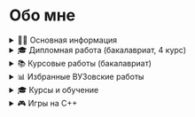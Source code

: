 # Обо мне

<details>
<summary>👨‍🎓 Основная информация</summary>

- Учусь на первом курсе магистратуры РГЭУ(РИНХ) на программной инженерии
- ✉️ Почта: [eckyl@bk.ru](mailto:eckyl@bk.ru)
- 😀 Телеграм: [@aiwokow](https://telegram.me/aiwokow)

[![Top Langs](https://github-readme-stats.vercel.app/api/top-langs/?username=wybin4&layout=compact)](https://github.com/anuraghazra/github-readme-stats)
</details>

<details>
<summary>🎓 Дипломная работа (бакалавриат, 4 курс)</summary>

**Платформа для корпоративного обучения**
- Бэкенд: Java & Spring Boot
- Фронтенд: Next.js
- 📄 [Пояснительная записка](https://drive.google.com/file/d/1uZRtXfrvYbpTEe4QyUdLLvkP_ukHu4Zq/view)
- 🎥 [Презентация](https://drive.google.com/file/d/1B9aa12FMHAV_lGbYAmnqA5G5O-7KFvpc/view)
- 📹 [Демонстрация работы](https://rutube.ru/video/9b6772469c10244cf12cd8aa1e278f10/)
- 💻 [Исходный код](https://github.com/wybin4/flowledge)
</details>

<details>
<summary>📚 Курсовые работы (бакалавриат)</summary>

<details>
<summary>4 курс, 1 семестр - Трекинг настроения</summary>

- Мобильное приложение: Kotlin для Android
- Бэкенд: Node.js
- 📹 [Демонстрация работы](https://rutube.ru/video/5da3924470fe8be5a4bb1d65454874ef/)
- 📱 [Мобильное приложение](https://github.com/wybin4/mood-tracker-mobile)
- 🖥️ [Бэкенд](https://github.com/wybin4/mood-tracker-backend)
</details>

<details>
<summary>3 курс, 2 семестр - Мобильное приложение собственника жилья</summary>

- Kotlin для Android
- 📄 [Пояснительная записка](https://drive.google.com/file/d/1MnQTcXBo8PKTTzNf4_BBji0rsf_h5Mse/view)
- 📹 [Демонстрация работы](https://youtu.be/MxwgVbCVKBM)
- 💻 [Исходный код](https://github.com/wybin4/myhome-mobile)
</details>

<details>
<summary>3 курс, 1 семестр - Автоматизация УК и собственников</summary>

- Фронтенд: NextJS
- Бэкенд: NestJS
- Развертывание: Ansible, Docker Swarm
- 📄 [Пояснительная записка](https://drive.google.com/file/d/14asqR2Qp9Nc1yUXYMhvSUg1pUwGQY7tT/view)
- 📹 [Демонстрация фронтенда](https://www.youtube.com/watch?v=PFo4jNCRiOU)
- 📹 [Демонстрация развертывания](https://youtu.be/eO4ZHufRHHo)
- 🖼️ [Фронтенд](https://github.com/wybin4/myhome-frontend)
- 🖥️ [Бэкенд](https://github.com/wybin4/myhome)
- 🐳 [Развертывание](https://github.com/wybin4/myhome-ansible)
</details>

<details>
<summary>2 курс, 2 семестр - Сервис поиска работы для студентов</summary>

- Laravel
- 📹 [Демонстрация работы](https://youtu.be/13wgWBVtEFA)
- 💻 [Исходный код](https://github.com/wybin4/job-service)
</details>
</details>

<details>
<summary>📊 Избранные ВУЗовские работы</summary>

- 🤖 [Анализ тревожных расстройств (MATLAB)](https://github.com/wybin4/fuzzy-logic)
- 🗄️ [Хранилище данных продаж (PLpgSQL)](https://github.com/wybin4/sales-dwh)
- ⚡ [Параллельное программирование (MPI)](https://github.com/wybin4/lab_mpi)
- ⚡ [Параллельное программирование (OpenMP)](https://github.com/wybin4/lab_omp)
- 📈 [Методы ранжирования (Python)](https://github.com/wybin4/systems-theory)
- 🏫 [Автоматизация бизнес-школы (PHP)](https://github.com/wybin4/business-school)
- 🚌 [Учет автобусных маршрутов (Java)](https://github.com/wybin4/bus-route-accounting-system)
- 🧭 [Алгоритм A* (C++)](https://github.com/wybin4/a-star-pathfinding)
- 🎯 [Q-обучение vs Глубокое Q-обучение (Python)](https://github.com/wybin4/ql-dql)
- 🔧 [Работы 1 курс (C++)](https://github.com/wybin4/uni-cpp-tasks)
</details>

<details>
<summary>🎓 Курсы и обучение</summary>

<details>
<summary>🛠️ Технологии</summary>

- 🐳 Docker + Ansible + Swarm
- 🏗️ [Микросервисы на NestJs](https://github.com/wybin4/purple)
- ⚛️ [NextJs](https://github.com/wybin4/top-app)
- 🟢 [NodeJs проекты](https://github.com/wybin4/weather-cli, https://github.com/wybin4/users-api)
- ⚛️ [React + React Router](https://github.com/wybin4/cryptocurr)
</details>

<details>
<summary>📚 FreeCodeCamp</summary>

- 🟨 [JavaScript Algorithms](https://github.com/wybin4/js-tasks)
- 🎨 Front End Libraries:
  - [Random quotes](https://github.com/wybin4/genshin-random-quotes)
  - [Markdown previewer](https://github.com/wybin4/markdown-previewer)
  - [Drum machine](https://github.com/wybin4/drum-kit)
  - [JS calculator](https://codepen.io/wybin4/pen/wvmYQyQ)
  - [Pomodoro timer](https://github.com/wybin4/pomodoro)
- 📊 Data Visualization:
  - [Bar chart](https://github.com/wybin4/covid-19-stats)
  - [Scatterplot graphs](https://github.com/wybin4/home-price-scatterplot)
  - [Heat map](https://github.com/wybin4/temperature-map)
  - [Choropleth map](https://github.com/wybin4/quality-of-life-index)
- 🗃️ [Relational Database](https://github.com/wybin4/db-projects)
</details>
</details>

<details>
<summary>🎮 Игры на C++</summary>

- 🧩 [Три в ряд](https://github.com/wybin4/match3)
- 🐰 [Платформер](https://github.com/wybin4/bunny)
</details>
